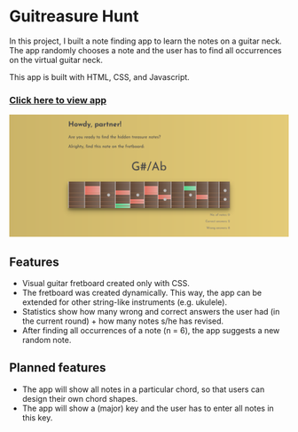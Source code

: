 # Guitreasure Hunt

In this project, I built a note finding app to learn the notes on a guitar neck. 
The app randomly chooses a note and the user has to find all occurrences on the 
virtual guitar neck.

This app is built with HTML, CSS, and Javascript. 
### [Click here to view app](https://htmlpreview.github.io/?https://github.com/ngoc-truong/notes-on-guitar/blob/master/index.html)
![Guitar note finding app](https://raw.githubusercontent.com/ngoc-truong/notes-on-guitar/master/pictures/screenshot.png)

## Features
- Visual guitar fretboard created only with CSS.
- The fretboard was created dynamically. This way, the app can be extended for other string-like instruments (e.g. ukulele).
- Statistics show how many wrong and correct answers the user had (in the current round) + how many notes s/he has revised.
- After finding all occurrences of a note (n = 6), the app suggests a new random note.

## Planned features
- The app will show all notes in a particular chord, so that users can design their own chord shapes.
- The app will show a (major) key and the user has to enter all notes in this key.

